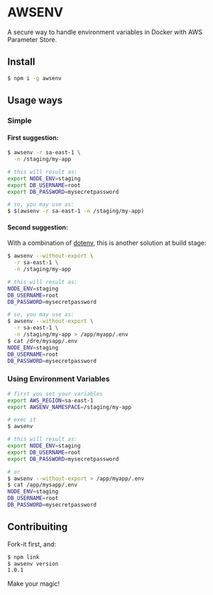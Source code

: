 # AWSENV

A secure way to handle environment variables in Docker with AWS Parameter Store.

## Install

```bash
$ npm i -g awsenv
```

## Usage ways

### Simple

#### First suggestion:

```bash
$ awsenv -r sa-east-1 \
  -n /staging/my-app

# this will result as:
export NODE_ENV=staging
export DB_USERNAME=root
export DB_PASSWORD=mysecretpassword

# so, you may use as:
$ $(awsenv -r sa-east-1 -n /staging/my-app)
```

#### Second suggestion:

With a combination of [dotenv](https://www.npmjs.com/package/dotenv), this is another solution at build stage:

```bash
$ awsenv --without-export \
  -r sa-east-1 \
  -n /staging/my-app

# this will result as:
NODE_ENV=staging
DB_USERNAME=root
DB_PASSWORD=mysecretpassword

# so, you may use as:
$ awsenv --without-export \
  -r sa-east-1 \
  -n /staging/my-app > /app/myapp/.env
$ cat /dre/mysapp/.env
NODE_ENV=staging
DB_USERNAME=root
DB_PASSWORD=mysecretpassword
```

### Using Environment Variables

```bash
# first you set your variables
export AWS_REGION=sa-east-1
export AWSENV_NAMESPACE=/staging/my-app

# exec it
$ awsenv

# this will result as:
export NODE_ENV=staging
export DB_USERNAME=root
export DB_PASSWORD=mysecretpassword

# or
$ awsenv --without-export > /app/myapp/.env
$ cat /app/mysapp/.env
NODE_ENV=staging
DB_USERNAME=root
DB_PASSWORD=mysecretpassword
```

## Contribuiting

Fork-it first, and:

```bash
$ npm link
$ awsenv version
1.0.1
```

Make your magic!
